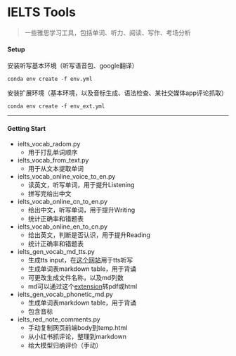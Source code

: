 # IELTS Tools

> 一些雅思学习工具，包括单词、听力、阅读、写作、考场分析

#### Setup
安装听写基本环境（听写语音包、google翻译）
```shell
conda env create -f env.yml
```
安装扩展环境（基本环境，以及音标生成、语法检查、某社交媒体app评论抓取）
```shell
conda env create -f env_ext.yml
```

---
#### Getting Start
- ielts_vocab_radom.py
    - 用于打乱单词顺序
- ielts_vocab_from_text.py
    - 用于从文本提取单词
- ielts_vocab_online_voice_to_en.py
    - 读英文，听写单词，用于提升Listening
    - 拼写完给出中文
- ielts_vocab_online_cn_to_en.py
    - 给出中文，听写单词，用于提升Writing
    - 统计正确率和错题表
- ielts_vocab_online_en_to_cn.py
    - 给出英文，判断是否认识，用于提升Reading
    - 统计正确率和错题表
- ielts_gen_vocab_md_tts.py
    - 生成tts input，在[这个网站](https://ttsreader.com/player/)用于tts听写
    - 生成单词表markdown table，用于背诵
    - 可更改生成文件名称，以及md列数
    - md可以通过这个[extension](https://marketplace.visualstudio.com/items?itemName=shd101wyy.markdown-preview-enhanced)转pdf或html
- ielts_gen_vocab_phonetic_md.py
    - 生成单词表markdown table，用于背诵
    - 包含音标
- ielts_red_note_comments.py
    - 手动复制网页前端body到temp.html
    - 从小红书抓评论，整理到markdown
    - 给大模型归纳评价（手动）
